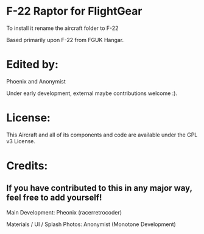 # F-22 Raptor for FlightGear
To install it rename the aircraft folder to F-22

Based primarily upon F-22 from FGUK Hangar.

# Edited by:
 Phoenix and Anonymist

Under early development, external maybe contributions welcome :).

# License:
This Aircraft and all of its components and code are available under the GPL v3 License.

# Credits:
If you have contributed to this in any major way, feel free to add yourself!
----------------------------------------------------------------------------
Main Development: Pheonix (racerretrocoder) 

Materials / UI / Splash Photos: Anonymist (Monotone Development)
